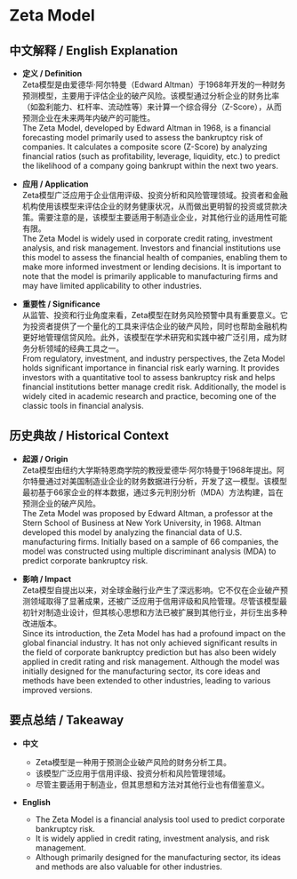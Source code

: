 # Zeta Model

## 中文解释 / English Explanation

* **定义 / Definition**  
  Zeta模型是由爱德华·阿尔特曼（Edward Altman）于1968年开发的一种财务预测模型，主要用于评估企业的破产风险。该模型通过分析企业的财务比率（如盈利能力、杠杆率、流动性等）来计算一个综合得分（Z-Score），从而预测企业在未来两年内破产的可能性。  
  The Zeta Model, developed by Edward Altman in 1968, is a financial forecasting model primarily used to assess the bankruptcy risk of companies. It calculates a composite score (Z-Score) by analyzing financial ratios (such as profitability, leverage, liquidity, etc.) to predict the likelihood of a company going bankrupt within the next two years.

* **应用 / Application**  
  Zeta模型广泛应用于企业信用评级、投资分析和风险管理领域。投资者和金融机构使用该模型来评估企业的财务健康状况，从而做出更明智的投资或贷款决策。需要注意的是，该模型主要适用于制造业企业，对其他行业的适用性可能有限。  
  The Zeta Model is widely used in corporate credit rating, investment analysis, and risk management. Investors and financial institutions use this model to assess the financial health of companies, enabling them to make more informed investment or lending decisions. It is important to note that the model is primarily applicable to manufacturing firms and may have limited applicability to other industries.

* **重要性 / Significance**  
  从监管、投资和行业角度来看，Zeta模型在财务风险预警中具有重要意义。它为投资者提供了一个量化的工具来评估企业的破产风险，同时也帮助金融机构更好地管理信贷风险。此外，该模型在学术研究和实践中被广泛引用，成为财务分析领域的经典工具之一。  
  From regulatory, investment, and industry perspectives, the Zeta Model holds significant importance in financial risk early warning. It provides investors with a quantitative tool to assess bankruptcy risk and helps financial institutions better manage credit risk. Additionally, the model is widely cited in academic research and practice, becoming one of the classic tools in financial analysis.

## 历史典故 / Historical Context

* **起源 / Origin**  
  Zeta模型由纽约大学斯特恩商学院的教授爱德华·阿尔特曼于1968年提出。阿尔特曼通过对美国制造业企业的财务数据进行分析，开发了这一模型。该模型最初基于66家企业的样本数据，通过多元判别分析（MDA）方法构建，旨在预测企业的破产风险。  
  The Zeta Model was proposed by Edward Altman, a professor at the Stern School of Business at New York University, in 1968. Altman developed this model by analyzing the financial data of U.S. manufacturing firms. Initially based on a sample of 66 companies, the model was constructed using multiple discriminant analysis (MDA) to predict corporate bankruptcy risk.

* **影响 / Impact**  
  Zeta模型自提出以来，对全球金融行业产生了深远影响。它不仅在企业破产预测领域取得了显著成果，还被广泛应用于信用评级和风险管理。尽管该模型最初针对制造业设计，但其核心思想和方法已被扩展到其他行业，并衍生出多种改进版本。  
  Since its introduction, the Zeta Model has had a profound impact on the global financial industry. It has not only achieved significant results in the field of corporate bankruptcy prediction but has also been widely applied in credit rating and risk management. Although the model was initially designed for the manufacturing sector, its core ideas and methods have been extended to other industries, leading to various improved versions.

## 要点总结 / Takeaway

* **中文**  
  - Zeta模型是一种用于预测企业破产风险的财务分析工具。  
  - 该模型广泛应用于信用评级、投资分析和风险管理领域。  
  - 尽管主要适用于制造业，但其思想和方法对其他行业也有借鉴意义。

* **English**  
  - The Zeta Model is a financial analysis tool used to predict corporate bankruptcy risk.  
  - It is widely applied in credit rating, investment analysis, and risk management.  
  - Although primarily designed for the manufacturing sector, its ideas and methods are also valuable for other industries.